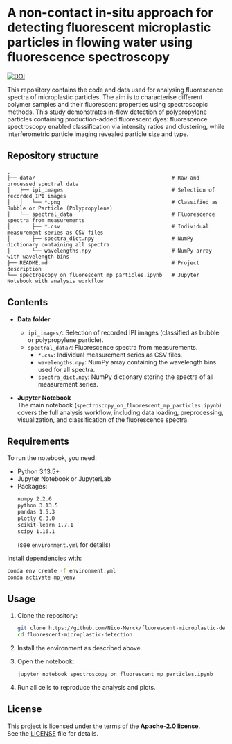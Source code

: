 # A non-contact in-situ approach for detecting fluorescent microplastic particles in flowing water using fluorescence spectroscopy

[![DOI](https://zenodo.org/badge/1059388005.svg)](https://doi.org/10.5281/zenodo.17177032)

This repository contains the code and data used for analysing fluorescence spectra of microplastic particles. The aim is to characterise different polymer samples and their fluorescent properties using spectroscopic methods.
This study demonstrates in-flow detection of polypropylene particles containing production-added fluorescent dyes: fluorescence spectroscopy enabled classification via intensity ratios and clustering, while interferometric particle imaging revealed particle size and type.

## Repository structure

```
.
├── data/                                            # Raw and processed spectral data
│   ├── ipi_images                                   # Selection of recorded IPI images
│   │   └── *.png                                    # Classified as Bubble or Particle (Polypropylene)
│   └── spectral_data                                # Fluorescence spectra from measurements
│       ├── *.csv                                    # Individual measurement series as CSV files
│       ├── spectra_dict.npy                         # NumPy dictionary containing all spectra
│       └── wavelengths.npy                          # NumPy array with wavelength bins
├── README.md                                        # Project description
└── spectroscopy_on_fluorescent_mp_particles.ipynb   # Jupyter Notebook with analysis workflow
```

## Contents

- **Data folder**
  - `ipi_images/`: Selection of recorded IPI images (classified as bubble or polypropylene particle).  
  - `spectral_data/`: Fluorescence spectra from measurements.  
    - `*.csv`: Individual measurement series as CSV files.  
    - `wavelengths.npy`: NumPy array containing the wavelength bins used for all spectra.  
    - `spectra_dict.npy`: NumPy dictionary storing the spectra of all measurement series.  

- **Jupyter Notebook**  
  The main notebook (`spectroscopy_on_fluorescent_mp_particles.ipynb`) covers the full analysis workflow, including data loading, preprocessing, visualization, and classification of the fluorescence spectra.  

## Requirements

To run the notebook, you need:

- Python 3.13.5+  
- Jupyter Notebook or JupyterLab  
- Packages:  
  ```bash
  numpy 2.2.6
  python 3.13.5
  pandas 1.5.3
  plotly 6.3.0
  scikit-learn 1.7.1
  scipy 1.16.1
  ```
  (see `environment.yml` for details)

Install dependencies with:
```bash
conda env create -f environment.yml
conda activate mp_venv
```

## Usage

1. Clone the repository:
   ```bash
   git clone https://github.com/Nico-Merck/fluorescent-microplastic-detection.git
   cd fluorescent-microplastic-detection
   ```

2. Install the environment as described above.  

3. Open the notebook:
   ```bash
   jupyter notebook spectroscopy_on_fluorescent_mp_particles.ipynb
   ```

4. Run all cells to reproduce the analysis and plots.  

## License

This project is licensed under the terms of the **Apache-2.0 license**.  
See the [LICENSE](LICENSE) file for details.

